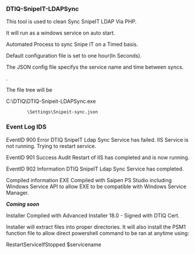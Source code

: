 ### DTIQ-SnipeIT-LDAPSync


This tool is used to clean Sync SnipeIT LDAP Via PHP.

It will run as a windows service on auto start. 

Automated Process to sync Snipe IT on a Timed basis.

Default configuration file is set to one hour(In Seconds).

The JSON config file specifys the service name and time between syncs. 

.


The file tree will be

C:\DTIQ\DTIQ-Snipeit-LDAPSync.exe

            \Settings\Snipeit-sync.json
            
            
            
### Event Log IDS

EventID 900 Error DTIQ SnipeIT Ldap Sync Service has failed. IIS Service is not running. Trying to restart service.

EventID 901 Success Audit Restart of IIS has completed and is now running.  

EventID 902 Information DTIQ SnipeIT Ldap Sync Service has completed.


            


Compiled information
EXE Compiled with Saipen PS Studio including Windows Service API to allow EXE to be compatible with Windows Service Manager.

***Coming soon***

Installer Complied with Advanced Installer 18.0 - Signed with DTIQ Cert.

Installer will extract files into proper directories.
It will also install the PSM1 function file to allow direct powershell command to be ran at anytime using:

RestartServiceIfStopped $servicename
